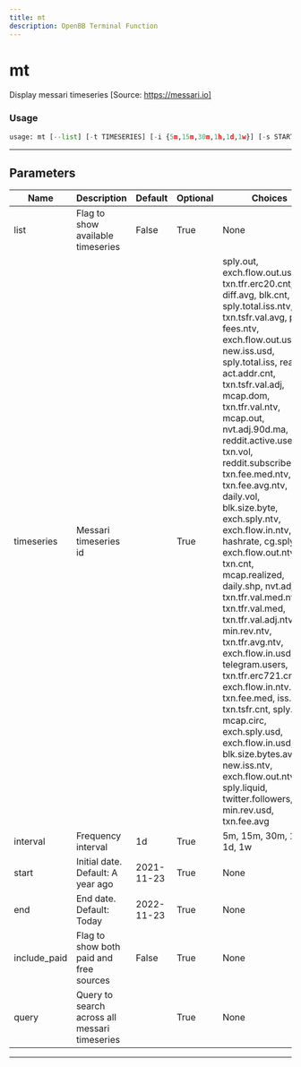```yaml
---
title: mt
description: OpenBB Terminal Function
---
```


# mt

Display messari timeseries [Source: https://messari.io]

### Usage

```python
usage: mt [--list] [-t TIMESERIES] [-i {5m,15m,30m,1h,1d,1w}] [-s START] [-end END] [--include-paid] [-q QUERY [QUERY ...]]
```

---

## Parameters

| Name | Description | Default | Optional | Choices |
| ---- | ----------- | ------- | -------- | ------- |
| list | Flag to show available timeseries | False | True | None |
| timeseries | Messari timeseries id |  | True | sply.out, exch.flow.out.usd.incl, txn.tfr.erc20.cnt, fees, diff.avg, blk.cnt, sply.total.iss.ntv, txn.tsfr.val.avg, price, fees.ntv, exch.flow.out.usd, new.iss.usd, sply.total.iss, real.vol, act.addr.cnt, txn.tsfr.val.adj, mcap.dom, txn.tfr.val.ntv, mcap.out, nvt.adj.90d.ma, reddit.active.users, txn.vol, reddit.subscribers, txn.fee.med.ntv, txn.fee.avg.ntv, daily.vol, blk.size.byte, exch.sply.ntv, exch.flow.in.ntv, hashrate, cg.sply.circ, exch.flow.out.ntv, txn.cnt, mcap.realized, daily.shp, nvt.adj, txn.tfr.val.med.ntv, txn.tfr.val.med, txn.tfr.val.adj.ntv, min.rev.ntv, txn.tfr.avg.ntv, exch.flow.in.usd.incl, telegram.users, txn.tfr.erc721.cnt, exch.flow.in.ntv.incl, txn.fee.med, iss.rate, txn.tsfr.cnt, sply.circ, mcap.circ, exch.sply.usd, exch.flow.in.usd, blk.size.bytes.avg, new.iss.ntv, exch.flow.out.ntv.incl, sply.liquid, twitter.followers, min.rev.usd, txn.fee.avg |
| interval | Frequency interval | 1d | True | 5m, 15m, 30m, 1h, 1d, 1w |
| start | Initial date. Default: A year ago | 2021-11-23 | True | None |
| end | End date. Default: Today | 2022-11-23 | True | None |
| include_paid | Flag to show both paid and free sources | False | True | None |
| query | Query to search across all messari timeseries |  | True | None |

---

